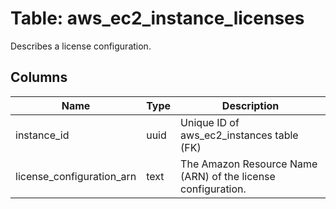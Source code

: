 
# Table: aws_ec2_instance_licenses
Describes a license configuration.
## Columns
| Name        | Type           | Description  |
| ------------- | ------------- | -----  |
|instance_id|uuid|Unique ID of aws_ec2_instances table (FK)|
|license_configuration_arn|text|The Amazon Resource Name (ARN) of the license configuration.|
